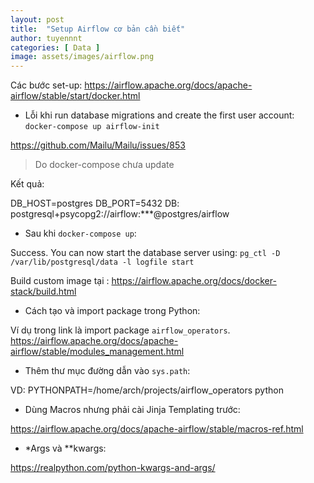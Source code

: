 ```yaml
---
layout: post
title:  "Setup Airflow cơ bản cần biết"
author: tuyennnt
categories: [ Data ]
image: assets/images/airflow.png
---
```



Các bước set-up:
https://airflow.apache.org/docs/apache-airflow/stable/start/docker.html


* Lỗi khi run database migrations and create the first user account:
``docker-compose up airflow-init``


https://github.com/Mailu/Mailu/issues/853
> Do docker-compose chưa update

Kết quả:

DB_HOST=postgres
DB_PORT=5432
DB: postgresql+psycopg2://airflow:***@postgres/airflow



* Sau khi ``docker-compose up``:

Success. You can now start the database server using:
``pg_ctl -D /var/lib/postgresql/data -l logfile start``

Build custom image tại :
https://airflow.apache.org/docs/docker-stack/build.html


* Cách tạo và import package trong Python:

Ví dụ trong link là import package ``airflow_operators``. 
https://airflow.apache.org/docs/apache-airflow/stable/modules_management.html


* Thêm thư mục đường dẫn vào ``sys.path``:

VD: PYTHONPATH=/home/arch/projects/airflow_operators python

* Dùng Macros nhưng phải cài Jinja Templating trước:

https://airflow.apache.org/docs/apache-airflow/stable/macros-ref.html

* *Args và **kwargs:

https://realpython.com/python-kwargs-and-args/
